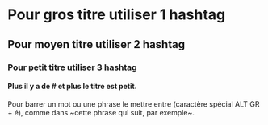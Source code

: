 # Pour gros titre utiliser 1 hashtag

## Pour moyen titre utiliser 2 hashtag

### Pour petit titre utiliser 3 hashtag

#### Plus il y a de # et plus le titre est petit.

Pour barrer un mot ou une phrase le mettre entre (caractère spécial ALT GR + é), comme dans ~cette phrase qui suit, par exemple~.

